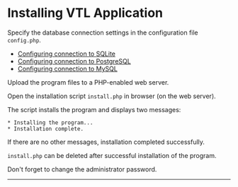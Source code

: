 # Installing VTL Application

Specify the database connection settings in the configuration file
`config.php`. 
* [Configuring connection to SQLite](sqlite.md)
* [Configuring connection to PostgreSQL](pgsql.md)
* [Configuring connection to MySQL](mysql.md)

Upload the program files to a PHP-enabled web server.

Open the installation script `install.php` in browser (on the web server).

The script installs the program and displays two messages:

```
* Installing the program...
* Installation complete.
```

If there are no other messages, installation completed successfully.

`install.php` can be deleted after successful installation of the program.

Don't forget to change the administrator password.
________________________________________________________________________________
